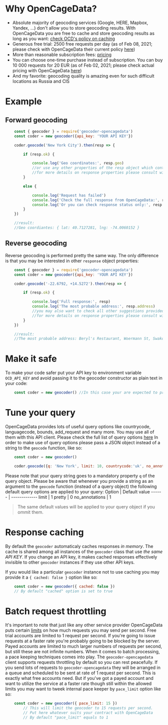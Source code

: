 # Why OpenCageData?
* Absolute majority of geocoding services (Google, HERE, Mapbox, Yandex, ...) don't allow you to store geocoding results. With OpenCageData you are free to cache and store geocoding results as long as you want: [check OCD's policy on caching](https://opencagedata.com/api#caching)
* Generous free trial: 2500 free requests per day (as of Feb 08, 2021; please check with OpenCageData their current policy [here](https://opencagedata.com/pricing))
* More than reasonable subscription fees: [pricing](https://opencagedata.com/pricing)
* You can choose one-time purchase instead of subscription. You can buy 10 000 requests for 20 EUR (as of Feb 02, 2021; please check actual pricing with OpenCageData [here](https://opencagedata.com/pricing))
* And my favorite: geocoding quality is amazing even for such difficult locations as Russia and CIS





# Example
## Forward geocoding
```javascript
    const { geocoder } = require('geocoder-opencagedata')
    const coder = new geocoder({api_key: 'YOUR API KEY'})

    coder.geocode('New York City').then(resp => {

        if (resp.ok) {

            console.log('Geo coordinates:', resp.geo)
            //or use any other properties of the resp object which contains a complete response from API service
            //for more details on response properties please consult with API Reference at https://opencagedata.com/api#forward-resp
        }

        else {

            console.log('Request has failed')
            console.log('Check the full response from OpenCageData:', resp)
            console.log('Or you can check response status only:', resp.status.code, resp.status.message)
        }
    })

    //result:
    //Geo coordiantes: { lat: 40.7127281, lng: -74.0060152 }
```
## Reverse geocoding
Reverse geocoding is performed pretty the same way. The only difference is that you may be interested in other `response` object properties:
```javascript
    const { geocoder } = require('geocoder-opencagedata')
    const coder = new geocoder({api_key: 'YOUR API KEY'})

    coder.geocode('-22.6792, +14.5272').then(resp => {

        if (resp.ok) {

            console.log('Full response:', resp)
            console.log('The most probable address:', resp.address)
            //you may also want to check all other suggestions provided in array: resp.results
            //for more details on response properties please consult with API Reference at https://opencagedata.com/api#reverse-resp
        }
    })

    //result:
    //The most probable address: Beryl's Restaurant, Woermann St, Swakopmund 13001, Namibia
```





# Make it safe

To make your code safer put your API key to environment variable `OCD_API_KEY` and avoid passing it to the geocoder constructor as plain text in your code:

```javascript
    const coder = new geocoder() //In this case your are expected to provide your API key in OCD_API_KEY variable before using geocoder constructor
```





# Tune your query

OpenCageData provides lots of useful query options like countrycode, languagecode, bounds, add_request and many more. You may use all of them with this API client.
Please check the full list of query options [here](https://opencagedata.com/api#forward-opt)
In order to make use of query options please pass a JSON object instead of a string to the `geocode` function, like so:

```javascript
    const coder = new geocoder()

    coder.geocode({q: 'New York', limit: 10, countrycode:'uk', no_annotations: 0}).then(console.log)
```
Please note that your query string goes to a mandatory property `q` of the query object.
Please be aware that whenever you provide a string as an argument to the `geocode` function (instead of a query object) the following default query options are applied to your query:
Option | Default value
------ | -------------
limit | 1
pretty | 0
no_annotations | 1

> The same default values will be applied to your query object if you ommit them.





# Response caching

By default the `geocoder` automaticaly caches responses *in memory*.
The cache is shared among all instances of the `geocoder` class that use *the same API KEY*.
If you change an API key, it makes cached responses effectively invisible to other `geocoder` instances if they use other API keys.

If you would like a particular `geocoder` instance not to use caching you may provide it a `{ cached: false }` option like so:

```javascript
    const coder = new geocoder({ cached: false })
    // By default "cached" option is set to true
```





# Batch request throttling
It's important to note that just like any other service provider OpenCageData puts certain [limits](https://opencagedata.com/api#rate-limiting) on how much requests you may send per second. Free trial accounts are limited to 1 request per second. If you're going to issue requests at a faster rate you're probably going to be blocked by the server. Payed accounts are limited to much larger numbers of requests per second, but still these are not infinite numbers. When it comes to batch processing, a pace keeping techniques comes into play. The `geocoder-opencagedata` client supports requests throttling by default so you can rest peacefully. If you send lots of requests to `geocoder-opencagedata` they will be arranged in a queue and scheduled to be sent at rate of 1 request per second. This is exactly what free accounts need. But if you've got a payed account and want to utilize the service at a faster rate though still within the allowed limits you may want to tweek internal pace keeper by `pace_limit` option like so:
```javascript
    const coder = new geocoder({ pace_limit: 15 })
        // This will limit the geocoder to 15 requests per second.
        // Put here whatever suits your contract with OpenCageData
        // By default "pace_limit" equals to 1
```